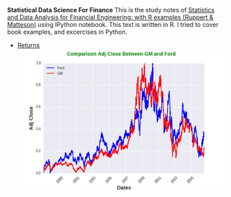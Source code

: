﻿**Statistical Data Science For Finance**
This is the study notes of [Statistics and Data Analysis for Financial Engineering: with R examples (Ruppert & Matteson)](http://www.amazon.com/gp/product/1493926136/ref=pd_lpo_sbs_dp_ss_1?pf_rd_p=1944687442&pf_rd_s=lpo-top-stripe-1&pf_rd_t=201&pf_rd_i=1461427495&pf_rd_m=ATVPDKIKX0DER&pf_rd_r=198H9KA13REH1NBMJ8C2 "Statistics and Data Analysis for Financial Engineering: with R examples (Ruppert & Matteson)")  using IPython notebook. This text is written in R. I tried to cover book examples, and excercises in Python.

* [Returns](https://github.com/abhipr1/Statistical-Data-Analysis-for-Finance/tree/master/Returns "Returns")
            ![AdjClose.png](Returns/AdjClose.png "Return")
